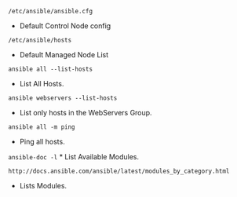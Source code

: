 
`/etc/ansible/ansible.cfg`

-   Default Control Node config

`/etc/ansible/hosts`

-   Default Managed Node List

`ansible all --list-hosts`

-   List All Hosts.

`ansible webservers --list-hosts`

-   List only hosts in the WebServers Group.

`ansible all -m ping`

-   Ping all hosts.

`ansible-doc -l`
	\* List Available Modules.

`http://docs.ansible.com/ansible/latest/modules_by_category.html`

-   Lists Modules.
